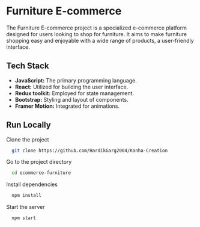 
# Furniture E-commerce

The Furniture E-commerce project is a specialized e-commerce platform designed for users looking to shop for furniture. It aims to make furniture shopping easy and enjoyable with a wide range of products, a user-friendly interface.




## Tech Stack
- **JavaScript:** The primary programming language.
- **React:** Utilized for building the user interface.
- **Redux toolkit:** Employed for state management.
- **Bootstrap:** Styling and layout of components.
- **Framer Motion:** Integrated for animations.


## Run Locally

Clone the project

```bash
  git clone https://github.com/HardikGarg2004/Kanha-Creation
```

Go to the project directory

```bash
  cd ecommerce-furniture
```

Install dependencies

```bash
  npm install
```

Start the server

```bash
  npm start
```


